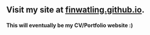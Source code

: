 ## Visit my site at [finwatling.github.io](https://finwatling.github.io).
#### This will eventually be my CV/Portfolio website :)

